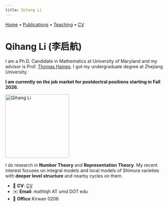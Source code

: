 ```yaml
---
title: Qihang Li
---
```


[Home](/) • [Publications](/publications) • [Teaching](/teaching) • [CV](/cv)

# Qihang Li (李启航)

I am a Ph.D. Candidate in Mathematics at University of Maryland and my advisor is Prof. [Thomas Haines](https://math.umd.edu/~tjh/). I got my undergraduate degree at Zhejiang University.

**I am currently on the job market for postdoctral positions starting in Fall 2026.**

<img src="/assets/img/Li_Qihang.jpg" alt="Qihang Li" width="200">

I do research in **Number Theory** and **Representation Theory**. My recent interest focuses on integral models and local models of Shimura varieties with **deeper level structure** and nearby cycles on them.

- 📄 **CV**: [CV](/files/CV.pdf)
- ✉️ **Email**: mathlqh AT umd DOT edu
- 🏢 **Office** Kirwan 0206

<script id="MathJax-script" async src="https://cdn.jsdelivr.net/npm/mathjax@3/es5/tex-mml-chtml.js"></script>
